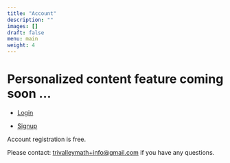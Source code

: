 ```yaml
---
title: "Account"
description: ""
images: []
draft: false
menu: main
weight: 4
---
```


# Personalized content feature coming soon ...

+ [Login](http://52.24.95.185:10004/auth/realms/STEM-Academy/account/)

+ [Signup](http://52.24.95.185:10004/auth/realms/STEM-Academy/login-actions/registration?client_id=account&tab_id=vMaALTIGF-E) 


Account registration is free. 

Please contact: trivalleymath+info@gmail.com if you have any questions.
